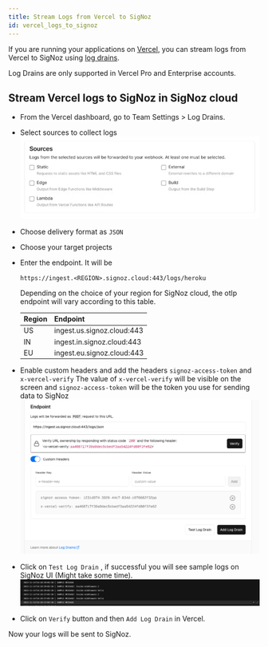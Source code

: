 ```yaml
---
title: Stream Logs from Vercel to SigNoz
id: vercel_logs_to_signoz
---
```


If you are running your applications on [Vercel](https://vercel.com/), you can stream logs from Vercel to SigNoz using [log drains](https://vercel.com/docs/observability/log-drains-overview/log-drains#configure-a-log-drain).

Log Drains are only supported in Vercel Pro and Enterprise accounts.

## Stream Vercel logs to SigNoz in SigNoz cloud
* From the Vercel dashboard, go to Team Settings > Log Drains.
* Select sources to collect logs
  ![Vercel sources](../../static/img/logs/vercel/sources.png)
* Choose delivery format as `JSON`
* Choose your target projects
* Enter the endpoint.
    It will be 
    ```
    https://ingest.<REGION>.signoz.cloud:443/logs/heroku
    ```

  Depending on the choice of your region for SigNoz cloud, the otlp endpoint will vary according to this table.

  | Region | Endpoint                   |
  | ------ | -------------------------- |
  | US     | ingest.us.signoz.cloud:443 |
  | IN     | ingest.in.signoz.cloud:443 |
  | EU     | ingest.eu.signoz.cloud:443 |

* Enable custom headers and add the headers `signoz-access-token` and `x-vercel-verify`
  The value of `x-vercel-verify` will be visible on the screen and `signoz-access-token` will be the token you use for sending data to SigNoz
  ![Vercel Custom Headers](../../static/img/logs/vercel/headers.png)

* Click on `Test Log Drain` , if successful you will see sample logs on SigNoz UI (Might take some time).
  ![Sample Logs](../../static/img/logs/vercel/sample-logs.png)

* Click on `Verify` button and then `Add Log Drain` in Vercel.

Now your logs will be sent to SigNoz.
